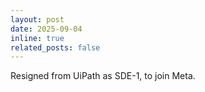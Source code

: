 ```yaml
---
layout: post
date: 2025-09-04
inline: true
related_posts: false
---
```


Resigned from UiPath as SDE-1, to join Meta.